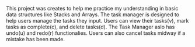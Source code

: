 This project was creates to help me practice my understanding in basic data structures like Stacks and Arrays. The task manager is designed to help users manage the tasks they input. Users can view their tasks(v), mark tasks as complete(c), and delete tasks(d). The Task Manager aslo has undo(u) and redo(r) functionalies. Users can also cancel tasks midway if a mistake has been made. 
